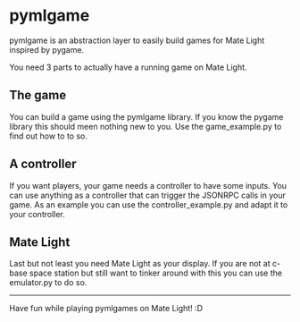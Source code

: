 # pymlgame

pymlgame is an abstraction layer to easily build games for Mate Light inspired
by pygame.

You need 3 parts to actually have a running game on Mate Light.

## The game

You can build a game using the pymlgame library. If you know the pygame
library this should meen nothing new to you. Use the game_example.py to find
out how to to so.

## A controller

If you want players, your game needs a controller to have some inputs. You
can use anything as a controller that can trigger the JSONRPC calls in your
game. As an example you can use the controller_example.py and adapt it to
your controller.

## Mate Light

Last but not least you need Mate Light as your display. If you are not at
c-base space station but still want to tinker around with this you can use
the emulator.py to do so.

---

Have fun while playing pymlgames on Mate Light! :D